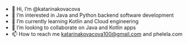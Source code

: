 - 👋 Hi, I’m @katarinakovacova
- 👀 I’m interested in Java and Python backend software development
- 🌱 I’m currently learning Kotlin and Cloud engineering
- 💞️ I’m looking to collaborate on Java and Kotlin apps
- 📫 How to reach me katarinakovacova100@gmail.com and phelela.com

<!---
katarinakovacova/katarinakovacova is a ✨ special ✨ repository because its `README.md` (this file) appears on your GitHub profile.
You can click the Preview link to take a look at your changes.
--->
